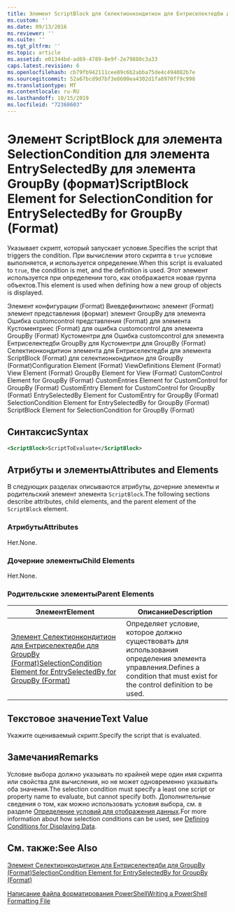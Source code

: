```yaml
---
title: Элемент ScriptBlock для Селектионкондитион для Ентриселектедби для GroupBy (Format) | Документация Майкрософт
ms.custom: ''
ms.date: 09/13/2016
ms.reviewer: ''
ms.suite: ''
ms.tgt_pltfrm: ''
ms.topic: article
ms.assetid: e01344bd-ad69-4789-8e9f-2e79880c3a33
caps.latest.revision: 6
ms.openlocfilehash: cb79fb942111cee89c6b2abba75de4c494082b7e
ms.sourcegitcommit: 52a67bcd9d7bf3e8600ea4302d1fa8970ff9c998
ms.translationtype: MT
ms.contentlocale: ru-RU
ms.lasthandoff: 10/15/2019
ms.locfileid: "72368603"
---
```

# <a name="scriptblock-element-for-selectioncondition-for-entryselectedby-for-groupby-format"></a><span data-ttu-id="3f6e3-102">Элемент ScriptBlock для элемента SelectionCondition для элемента EntrySelectedBy для элемента GroupBy (формат)</span><span class="sxs-lookup"><span data-stu-id="3f6e3-102">ScriptBlock Element for SelectionCondition for EntrySelectedBy for GroupBy (Format)</span></span>

<span data-ttu-id="3f6e3-103">Указывает скрипт, который запускает условие.</span><span class="sxs-lookup"><span data-stu-id="3f6e3-103">Specifies the script that triggers the condition.</span></span> <span data-ttu-id="3f6e3-104">При вычислении этого скрипта в `true` условие выполняется, и используется определение.</span><span class="sxs-lookup"><span data-stu-id="3f6e3-104">When this script is evaluated to `true`, the condition is met, and the definition is used.</span></span> <span data-ttu-id="3f6e3-105">Этот элемент используется при определении того, как отображается новая группа объектов.</span><span class="sxs-lookup"><span data-stu-id="3f6e3-105">This element is used when defining how a new group of objects is displayed.</span></span>

<span data-ttu-id="3f6e3-106">Элемент конфигурации (Format) Виевдефинитионс элемент (Format) элемент представления (формат) элемент GroupBy для элемента Ошибка customcontrol представления (Format) для элемента Кустоментриес (Format) для ошибка customcontrol для элемента GroupBy (Format) Кустоментри для Ошибка customcontrol для элемента Ентриселектедби GroupBy для Кустоментри для GroupBy (Format) Селектионкондитион элемента для Ентриселектедби для элемента ScriptBlock (Format) для селектионкондитион для GroupBy (Format)</span><span class="sxs-lookup"><span data-stu-id="3f6e3-106">Configuration Element (Format) ViewDefinitions Element (Format) View Element (Format) GroupBy Element for View (Format) CustomControl Element for GroupBy (Format) CustomEntries Element for CustomControl for GroupBy (Format) CustomEntry Element for CustomControl for GroupBy (Format) EntrySelectedBy Element for CustomEntry for GroupBy (Format) SelectionCondition Element for EntrySelectedBy for GroupBy (Format) ScriptBlock Element for SelectionCondition for GroupBy (Format)</span></span>

## <a name="syntax"></a><span data-ttu-id="3f6e3-107">Синтаксис</span><span class="sxs-lookup"><span data-stu-id="3f6e3-107">Syntax</span></span>

```xml
<ScriptBlock>ScriptToEvaluate</ScriptBlock>
```

## <a name="attributes-and-elements"></a><span data-ttu-id="3f6e3-108">Атрибуты и элементы</span><span class="sxs-lookup"><span data-stu-id="3f6e3-108">Attributes and Elements</span></span>

<span data-ttu-id="3f6e3-109">В следующих разделах описываются атрибуты, дочерние элементы и родительский элемент элемента `ScriptBlock`.</span><span class="sxs-lookup"><span data-stu-id="3f6e3-109">The following sections describe attributes, child elements, and the parent element of the `ScriptBlock` element.</span></span>

### <a name="attributes"></a><span data-ttu-id="3f6e3-110">Атрибуты</span><span class="sxs-lookup"><span data-stu-id="3f6e3-110">Attributes</span></span>

<span data-ttu-id="3f6e3-111">Нет.</span><span class="sxs-lookup"><span data-stu-id="3f6e3-111">None.</span></span>

### <a name="child-elements"></a><span data-ttu-id="3f6e3-112">Дочерние элементы</span><span class="sxs-lookup"><span data-stu-id="3f6e3-112">Child Elements</span></span>

<span data-ttu-id="3f6e3-113">Нет.</span><span class="sxs-lookup"><span data-stu-id="3f6e3-113">None.</span></span>

### <a name="parent-elements"></a><span data-ttu-id="3f6e3-114">Родительские элементы</span><span class="sxs-lookup"><span data-stu-id="3f6e3-114">Parent Elements</span></span>

|<span data-ttu-id="3f6e3-115">Элемент</span><span class="sxs-lookup"><span data-stu-id="3f6e3-115">Element</span></span>|<span data-ttu-id="3f6e3-116">Описание</span><span class="sxs-lookup"><span data-stu-id="3f6e3-116">Description</span></span>|
|-------------|-----------------|
|[<span data-ttu-id="3f6e3-117">Элемент Селектионкондитион для Ентриселектедби для GroupBy (Format)</span><span class="sxs-lookup"><span data-stu-id="3f6e3-117">SelectionCondition Element for EntrySelectedBy for GroupBy (Format)</span></span>](./selectioncondition-element-for-entryselectedby-for-groupby-format.md)|<span data-ttu-id="3f6e3-118">Определяет условие, которое должно существовать для использования определения элемента управления.</span><span class="sxs-lookup"><span data-stu-id="3f6e3-118">Defines a condition that must exist for the control definition to be used.</span></span>|

## <a name="text-value"></a><span data-ttu-id="3f6e3-119">Текстовое значение</span><span class="sxs-lookup"><span data-stu-id="3f6e3-119">Text Value</span></span>

<span data-ttu-id="3f6e3-120">Укажите оцениваемый скрипт.</span><span class="sxs-lookup"><span data-stu-id="3f6e3-120">Specify the script that is evaluated.</span></span>

## <a name="remarks"></a><span data-ttu-id="3f6e3-121">Замечания</span><span class="sxs-lookup"><span data-stu-id="3f6e3-121">Remarks</span></span>

<span data-ttu-id="3f6e3-122">Условие выбора должно указывать по крайней мере один имя скрипта или свойства для вычисления, но не может одновременно указывать оба значения.</span><span class="sxs-lookup"><span data-stu-id="3f6e3-122">The selection condition must specify a least one script or property name to evaluate, but cannot specify both.</span></span> <span data-ttu-id="3f6e3-123">Дополнительные сведения о том, как можно использовать условия выбора, см. в разделе [Определение условий для отображения данных](./defining-conditions-for-displaying-data.md).</span><span class="sxs-lookup"><span data-stu-id="3f6e3-123">For more information about how selection conditions can be used, see [Defining Conditions for Displaying Data](./defining-conditions-for-displaying-data.md).</span></span>

## <a name="see-also"></a><span data-ttu-id="3f6e3-124">См. также:</span><span class="sxs-lookup"><span data-stu-id="3f6e3-124">See Also</span></span>

[<span data-ttu-id="3f6e3-125">Элемент Селектионкондитион для Ентриселектедби для GroupBy (Format)</span><span class="sxs-lookup"><span data-stu-id="3f6e3-125">SelectionCondition Element for EntrySelectedBy for GroupBy (Format)</span></span>](./selectioncondition-element-for-entryselectedby-for-groupby-format.md)

[<span data-ttu-id="3f6e3-126">Написание файла форматирования PowerShell</span><span class="sxs-lookup"><span data-stu-id="3f6e3-126">Writing a PowerShell Formatting File</span></span>](./writing-a-powershell-formatting-file.md)
